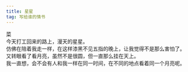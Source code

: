 ```yaml
--- 
title: 星星
tag: 写给谁的情书
---
```

菜  
今天打工回来的路上，漫天的星星。  
仿佛在陪着我走一样，在这样漆黑不见五指的晚上，让我觉得不是那么害怕了。  
又转眼看了看月亮，虽然不是很圆，但一直那么挂在天上。  
我一直想，会不会有人和我一样在同一时间，在不同的地点看着同一个月亮呢。  
 